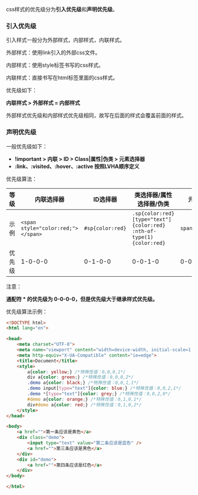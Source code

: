 
css样式的优先级分为**引入优先级**和**声明优先级**。



### 引入优先级

引入样式一般分为<kbd>外部样式</kbd>，<kbd>内部样式</kbd>，<kbd>内联样式</kbd>。

外部样式：使用link引入的外部css文件。

内部样式：使用style标签书写的css样式。

内联样式：直接书写在html标签里面的css样式。


优先级如下：

**内联样式 > 外部样式 = 内部样式**

外部样式优先级和内部样式优先级相同，故写在后面的样式会覆盖前面的样式。



### 声明优先级

一般优先级如下：

- **!important > 内联 > ID > Class|属性|伪类 > 元素选择器**
- **:link、:visited、:hover、:active 按照LVHA顺序定义**

优先级算法：



| 等级   | 内联选择器                         | ID选择器         | 类选择器/属性选择器/伪类                                     | 元素选择器        |
| ------ | ---------------------------------- | ---------------- | ------------------------------------------------------------ | ----------------- |
| 示例   | `<span style="color:red;"></span>` | `#sp{color:red}` | `.sp{color:red}`<br>`[type="text"]{color:red}`<br>`:nth-of-type(1){color:red}` | `span{color:red}` |
| 优先级 | 1-0-0-0                            | 0-1-0-0          | 0-0-1-0                                                      | 0-0-0-1           |

注意：

**通配符 * 的优先级为 0-0-0-0，但是优先级大于继承样式优先级。**


优先级算法示例：

```html
<!DOCTYPE html>
<html lang="en">

<head>
    <meta charset="UTF-8">
    <meta name="viewport" content="width=device-width, initial-scale=1.0">
    <meta http-equiv="X-UA-Compatible" content="ie=edge">
    <title>Document</title>
    <style>
        a{color: yellow;} /*特殊性值：0,0,0,1*/
        div a{color: green;} /*特殊性值：0,0,0,2*/
        .demo a{color: black;} /*特殊性值：0,0,1,1*/
        .demo input[type="text"]{color: blue;} /*特殊性值：0,0,2,1*/
        .demo *[type="text"]{color: grey;} /*特殊性值：0,0,2,0*/
        #demo a{color: orange;} /*特殊性值：0,1,0,1*/
        div#demo a{color: red;} /*特殊性值：0,1,0,2*/
    </style>
</head>

<body>
    <a href="">第一条应该是黄色</a>
    <div class="demo">
        <input type="text" value="第二条应该是蓝色" />
        <a href="">第三条应该是黑色</a>
    </div>
    <div id="demo">
        <a href="">第四条应该是红色</a>
    </div>
</body>

</html>
```
